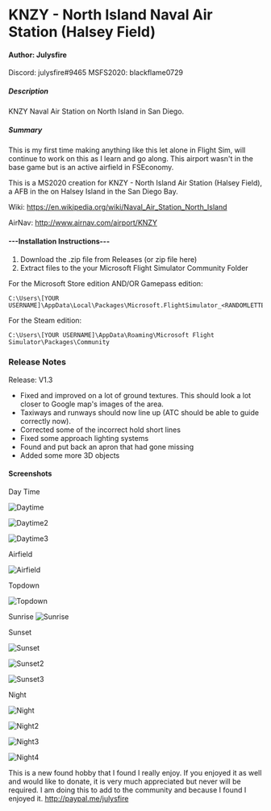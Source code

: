 # KNZY - North Island Naval Air Station (Halsey Field)
#### Author: Julysfire
Discord: julysfire#9465        MSFS2020: blackflame0729

##### Description
KNZY Naval Air Station on North Island in San Diego.

##### Summary
This is my first time making anything like this let alone in Flight Sim, will continue to work on this as I learn and go along.  This airport wasn't in the base game but is an active airfield in FSEconomy.

This is a MS2020 creation for KNZY - North Island Air Station (Halsey Field), a AFB in the on Halsey Island in the San Diego Bay.

Wiki: <https://en.wikipedia.org/wiki/Naval_Air_Station_North_Island>

AirNav: <http://www.airnav.com/airport/KNZY>

#### ---Installation Instructions---
1. Download the .zip file from Releases (or zip file here)
2. Extract files to the your Microsoft Flight Simulator Community Folder

For the Microsoft Store edition AND/OR Gamepass edition:

	C:\Users\[YOUR USERNAME]\AppData\Local\Packages\Microsoft.FlightSimulator_<RANDOMLETTERS>\LocalCache\Packages\Community
	
For the Steam edition:

	C:\Users\[YOUR USERNAME]\AppData\Roaming\Microsoft Flight Simulator\Packages\Community
   

### Release Notes

Release: V1.3

- Fixed and improved on a lot of ground textures.  This should look a lot closer to Google map's images of the area.
- Taxiways and runways should now line up (ATC should be able to guide correctly now).
- Corrected some of the incorrect hold short lines
- Fixed some approach lighting systems
- Found and put back an apron that had gone missing
- Added some more 3D objects

#### Screenshots

Day Time

![Daytime](Screenshots/DayTime.JPG)

![Daytime2](Screenshots/DayTime2.JPG)

![Daytime3](Screenshots/DayTime3.JPG)

Airfield

![Airfield](Screenshots/AirField.JPG)

Topdown

![Topdown](Screenshots/TopDown.JPG)

Sunrise
![Sunrise](Screenshots/Sunrise.JPG)

Sunset

![Sunset](Screenshots/Sunset.JPG)

![Sunset2](Screenshots/Sunset2.JPG)

![Sunset3](Screenshots/Sunset3.JPG)

Night

![Night](Screenshots/Nighttime.JPG)

![Night2](Screenshots/Nighttime2.JPG)

![Night3](Screenshots/Nighttime3.JPG)

![Night4](Screenshots/Nighttime4.JPG)


This is a new found hobby that I found I really enjoy.  If you enjoyed it as well and would like to donate, it is very much appreciated but never will be required.  I am doing this to add to the community and because I found I enjoyed it.
http://paypal.me/julysfire
